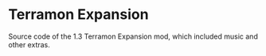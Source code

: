 # Terramon Expansion
 Source code of the 1.3 Terramon Expansion mod, which included music and other extras.

